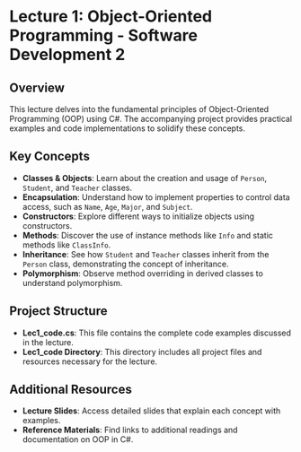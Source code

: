 # Lecture 1: Object-Oriented Programming - Software Development 2

## Overview
This lecture delves into the fundamental principles of Object-Oriented Programming (OOP) using C#. The accompanying project provides practical examples and code implementations to solidify these concepts.

## Key Concepts
- **Classes & Objects**: Learn about the creation and usage of `Person`, `Student`, and `Teacher` classes.
- **Encapsulation**: Understand how to implement properties to control data access, such as `Name`, `Age`, `Major`, and `Subject`.
- **Constructors**: Explore different ways to initialize objects using constructors.
- **Methods**: Discover the use of instance methods like `Info` and static methods like `ClassInfo`.
- **Inheritance**: See how `Student` and `Teacher` classes inherit from the `Person` class, demonstrating the concept of inheritance.
- **Polymorphism**: Observe method overriding in derived classes to understand polymorphism.

## Project Structure
- **Lec1_code.cs**: This file contains the complete code examples discussed in the lecture.
- **Lec1_code Directory**: This directory includes all project files and resources necessary for the lecture.

## Additional Resources
- **Lecture Slides**: Access detailed slides that explain each concept with examples.
- **Reference Materials**: Find links to additional readings and documentation on OOP in C#.

